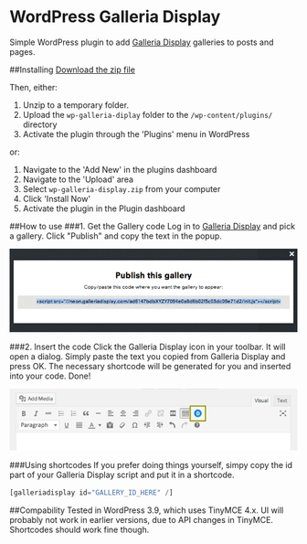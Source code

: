 WordPress Galleria Display
==========================

Simple WordPress plugin to add [Galleria Display](http://www.galleriadisplay.com) galleries to posts and pages.

##Installing
[Download the zip file](/aino/wp-galleria-display/archive/master.zip)

Then, either:

1. Unzip to a temporary folder.
2. Upload the `wp-galleria-diplay` folder to the `/wp-content/plugins/` directory
3. Activate the plugin through the 'Plugins' menu in WordPress

or:

1. Navigate to the 'Add New' in the plugins dashboard
2. Navigate to the 'Upload' area
3. Select `wp-galleria-display.zip` from your computer
4. Click 'Install Now'
5. Activate the plugin in the Plugin dashboard

##How to use
###1. Get the Gallery code
Log in to [Galleria Display](http://www.galleriadisplay.com) and pick a gallery. Click "Publish" and copy the text in the popup.

![Screenshot: Getting the code](assets/screenshot-1.png?raw=true)

###2. Insert the code
Click the Galleria Display icon in your toolbar. It will open a dialog. Simply paste the text you copied from Galleria Display and press OK. The necessary shortcode will be generated for you and inserted into your code. Done!

![Screenshot: Finding the button](assets/screenshot-2.png?raw=true)

###Using shortcodes
If you prefer doing things yourself, simpy copy the id part of your Galleria Display script and put it in a shortcode.
```php
[galleriadisplay id="GALLERY_ID_HERE" /]
```

##Compability
Tested in WordPress 3.9, which uses TinyMCE 4.x. UI will probably not work in earlier versions, due to API changes in TinyMCE. Shortcodes should work fine though.